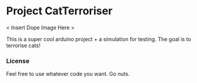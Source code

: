 # Project CatTerroriser
< Insert Dope Image Here >

This is a super cool arduino project + a simulation for testing.
The goal is to terrorise cats!


### License
Feel free to use whatever code you want. Go nuts.
